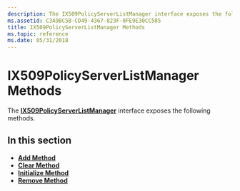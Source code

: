```yaml
---
description: The IX509PolicyServerListManager interface exposes the following methods.
ms.assetid: C3A9BC5B-CD49-4367-823F-0FE9E30CC585
title: IX509PolicyServerListManager Methods
ms.topic: reference
ms.date: 05/31/2018
---
```


# IX509PolicyServerListManager Methods

The [**IX509PolicyServerListManager**](/windows/desktop/api/CertEnroll/nn-certenroll-ix509policyserverlistmanager) interface exposes the following methods.

## In this section

-   [**Add Method**](/windows/desktop/api/CertEnroll/nf-certenroll-ix509policyserverlistmanager-add)
-   [**Clear Method**](/windows/desktop/api/CertEnroll/nf-certenroll-ix509policyserverlistmanager-clear)
-   [**Initialize Method**](/windows/desktop/api/CertEnroll/nf-certenroll-ix509policyserverlistmanager-initialize)
-   [**Remove Method**](/windows/desktop/api/CertEnroll/nf-certenroll-ix509policyserverlistmanager-remove)

 

 



